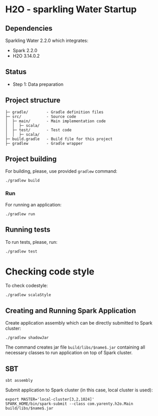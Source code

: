 # H2O - sparkling Water Startup


## Dependencies
Sparkling Water 2.2.0 which integrates:
 - Spark 2.2.0
 - H2O 3.14.0.2 

## Status

- Step 1: Data preparation


## Project structure

```
├─ gradle/        - Gradle definition files
├─ src/           - Source code
│  ├─ main/       - Main implementation code 
│  │  ├─ scala/
│  ├─ test/       - Test code
│  │  ├─ scala/
├─ build.gradle   - Build file for this project
├─ gradlew        - Gradle wrapper 
```



## Project building

For building, please, use provided `gradlew` command:

```
./gradlew build
```

### Run
For running an application:

```
./gradlew run
```

## Running tests

To run tests, please, run:

```
./gradlew test
```



# Checking code style

To check codestyle:

```
./gradlew scalaStyle
```

## Creating and Running Spark Application

Create application assembly which can be directly submitted to Spark cluster:

```
./gradlew shadowJar
```

The command creates jar file `build/libs/$name$.jar` containing all necessary classes to run application on top of Spark cluster.

## SBT
```
sbt assembly
```


Submit application to Spark cluster (in this case, local cluster is used):

```
export MASTER='local-cluster[3,2,1024]'
SPARK_HOME/bin/spark-submit --class com.yarenty.h2o.Main build/libs/$name$.jar
```


